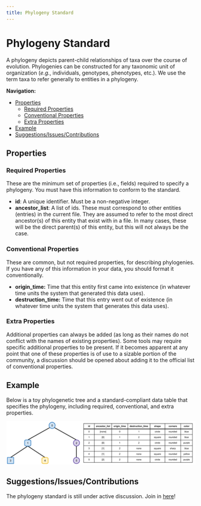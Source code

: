 ```yaml
---
title: Phylogeny Standard
---
```


# Phylogeny Standard

A phylogeny depicts parent-child relationships of taxa over the course of evolution.
Phylogenies can be constructed for any taxonomic unit of organization (_e.g._,
individuals, genotypes, phenotypes, etc.).
We use the term taxa to refer generally to entities in a phylogeny.

**Navigation:**

<!-- TOC -->

- [Properties](#properties)
  - [Required Properties](#required-properties)
  - [Conventional Properties](#conventional-properties)
  - [Extra Properties](#extra-properties)
- [Example](#example)
- [Suggestions/Issues/Contributions](#suggestionsissuescontributions)

<!-- /TOC -->

## Properties

### Required Properties

These are the minimum set of properties (i.e., fields) required to specify a phylogeny.
You must have this information to conform to the standard.

- **id**: A unique identifier. Must be a non-negative integer.
- **ancestor_list**: A list of ids. These must correspond to other entities (entries) in the current file.
  They are assumed to refer to the most direct ancestor(s) of this entity that exist with in a file.
  In many cases, these will be the direct parent(s) of this entity, but this will not always be the case.

### Conventional Properties

These are common, but not required properties, for describing phylogenies.
If you have any of this information in your data, you should format it conventionally.

- **origin_time:** Time that this entity first came into existence (in whatever time units the system that generated this data uses).
- **destruction_time:** Time that this entry went out of existence (in whatever time units the system that generates this data uses).

### Extra Properties

Additional properties can always be added (as long as their names do not conflict with the names of existing properties).
Some tools may require specific additional properties to be present.
If it becomes apparent at any point that one of these properties is of use to a sizable portion of the community,
a discussion should be opened about adding it to the official list of conventional properties.

## Example

Below is a toy phylogenetic tree and a standard-compliant data table that specifies
the phylogeny, including required, conventional, and extra properties.

![example phylogeny](./media/toy-phylogeny.png)

## Suggestions/Issues/Contributions

The phylogeny standard is still under active discussion. Join in [here](https://github.com/alife-data-standards/alife-data-standards/issues?q=is%3Aissue+is%3Aopen+label%3Aphylogeny)!
